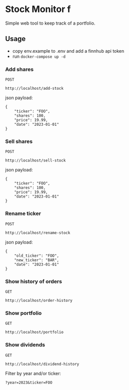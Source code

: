 # Stock Monitor f

Simple web tool to keep track of a portfolio.

## Usage

- copy env.example to .env and add a finnhub api token
- run `docker-compose up -d`

### Add shares
`POST`

`http://localhost/add-stock`

json payload:
```
{
    "ticker": "FOO",
    "shares": 100,
    "price": 19.99,
    "date": "2023-01-01"
}
```

### Sell shares
`POST`

`http://localhost/sell-stock`

json payload:
```
{
    "ticker": "FOO",
    "shares": 100,
    "price": 19.99,
    "date": "2023-01-01"
}
```

### Rename ticker
`POST`

`http://localhost/rename-stock`

json payload:
```
{
    "old_ticker": "FOO",
    "new_ticker": "BAR",
    "date": "2023-01-01"
}
```

### Show history of orders
`GET`

`http://localhost/order-history`

### Show portfolio
`GET`

`http://localhost/portfolio`

### Show dividends
`GET`

`http://localhost/dividend-history`

Filter by year and/or ticker:

`?year=2023&ticker=FOO`
